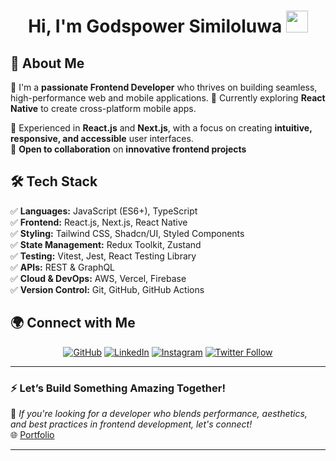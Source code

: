 <h1 align="center">Hi, I'm Godspower Similoluwa <img src="https://media.giphy.com/media/hvRJCLFzcasrR4ia7z/giphy.gif" width="35"></h1>
<!-- <img src="https://camo.githubusercontent.com/62da68eb62b1e5f175f7d1f0191dd89a653d7908feb22d37d4a0ab07365d6791/68747470733a2f2f6d656469612e67697068792e636f6d2f6d656469612f4d3967624264396e6244724f5475314d71782f67697068792e676966"> -->

## 🧕 About Me    
🔹 I'm a **passionate Frontend Developer** who thrives on building seamless, high-performance web and mobile applications. 
🔹 Currently exploring **React Native** to create cross-platform mobile apps. 
<!-- 🔹 Currently exploring **React Native** to create cross-platform mobile apps. Recently, I developed an eCommerce app, [Ratokunbo](https://play.google.com/store/apps/details?id=com.ratokunbo.mobile&pli=1). -->
🔹 Experienced in **React.js** and **Next.js**, with a focus on creating **intuitive, responsive, and accessible** user interfaces.  
🔹 **Open to collaboration** on **innovative frontend projects** 



## 🛠 Tech Stack  
✅ **Languages:** JavaScript (ES6+), TypeScript  
✅ **Frontend:** React.js, Next.js, React Native  
✅ **Styling:** Tailwind CSS, Shadcn/UI, Styled Components  
✅ **State Management:** Redux Toolkit, Zustand  
✅ **Testing:** Vitest, Jest, React Testing Library  
✅ **APIs:** REST & GraphQL  
✅ **Cloud & DevOps:** AWS, Vercel, Firebase  
✅ **Version Control:** Git, GitHub, GitHub Actions  



<!-- ## 📌 Featured Projects  
🔹 **[🚀 CarePulse](https://github.com/oluwabukola2610/carepulse)** – A telemedicine platform with secure authentication & role-based access  
🔹 **[📊 Dashboard Analytics](https://github.com/oluwabukola2610/dashboard-analytics)** – A data visualization dashboard with charts, filters, and API integration  
🔹 **[🛒 E-Commerce Store](https://github.com/oluwabukola2610/medusa-ecommerce)** – A modern online store built with Medusa.js, featuring a seamless checkout experience and secure authentication.Ï  
🔹 **[📱 React Native Ride App](https://github.com/oluwabukola2610/ryde-app)** – A cross-platform ride-hailing app built with **React Native**, featuring **Redux Toolkit** for state management and smooth animations. -->



## 🌍 Connect with Me  
<p align="center">
	<a href="https://github.com/gpsimi"><img src="https://img.shields.io/badge/GitHub-%23121011.svg?style=plastic&logo=GitHub&logoColor=white" alt="GitHub"/></a>
	<a href="https://www.linkedin.com/in/godspower-similoluwa-6342b8107/"><img src="https://img.shields.io/badge/LinkedIn-%230A66C2.svg?style=plastic&logo=linkedin&logoColor=white" alt="LinkedIn"/></a>
	<a href="https://www.instagram.com/gp_simi/"><img src="https://img.shields.io/badge/Instagram-%23E4405F.svg?plastic&logo=Instagram&logoColor=white" alt="Instagram"/></a>
	<a href="https://twitter.com/gp_simi"><img alt="Twitter Follow" src="https://img.shields.io/badge/Twitter-%231DA1F2.svg?style=plastic&logo=Twitter&logoColor=white"></a>
</p>

---

### ⚡ **Let’s Build Something Amazing Together!**  

🚀 *If you're looking for a developer who blends performance, aesthetics, and best practices in frontend development, let's connect!*  
🌐 [Portfolio](https://gpsimi.vercel.app/)  

---
